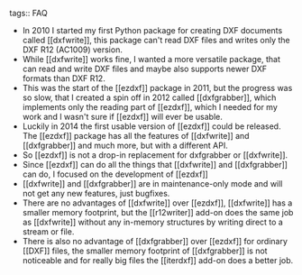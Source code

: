 tags:: FAQ

- In 2010 I started my first Python package for creating DXF documents called [[dxfwrite]], this package can't read DXF files and writes only the DXF R12 (AC1009) version.
- While [[dxfwrite]] works fine, I wanted a more versatile package, that can read and write DXF files and maybe also supports newer DXF formats than DXF R12.
- This was the start of the [[ezdxf]] package in 2011, but the progress was so slow, that I created a spin off in 2012 called [[dxfgrabber]], which implements only the reading part of [[ezdxf]], which I needed for my work and I wasn't sure if [[ezdxf]] will ever be usable.
- Luckily in 2014 the first usable version of [[ezdxf]] could be released. The [[ezdxf]] package has all the features of [[dxfwrite]] and [[dxfgrabber]] and much more, but with a different API.
- So [[ezdxf]] is not a drop-in replacement for dxfgrabber or [[dxfwrite]].
- Since [[ezdxf]] can do all the things that [[dxfwrite]] and [[dxfgrabber]] can do, I focused on the development of [[ezdxf]]
- [[dxfwrite]] and [[dxfgrabber]] are in maintenance-only mode and will not get any new features, just bugfixes.
- There are no advantages of [[dxfwrite]] over [[ezdxf]], [[dxfwrite]] has a smaller memory footprint, but the [[r12writer]] add-on does the same job as [[dxfwrite]] without any in-memory structures by writing direct to a stream or file.
- There is also no advantage of [[dxfgrabber]] over [[ezdxf]] for ordinary [[DXF]] files, the smaller memory footprint of [[dxfgrabber]] is not noticeable and for really big files the [[iterdxf]] add-on does a better job.